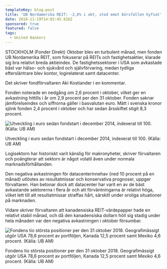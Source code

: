 ```yaml
---
templateKey: blog-post
title: 'UB Nordamerika REIT: -2,6% i okt, stod emot börsfallen hyfsat'
date: 2018-11-19T14:03:45.816Z
sponsored: true
featured: false
tags:
  - United Bankers
---
```

STOCKHOLM (Fonder Direkt) Oktober blev en turbulent månad, men fonden UB Nordamerika REIT, som fokuserar på REITs och fastighetsaktier, klarade sig bra relativt breda aktieindex. De fastighetssektorer i USA som avkastade bäst var hälso- och sjukvård och självförvaring, medan tydliga eftersläntrare blev kontor, logirelaterat samt datacenter.

Det skriver fondförvaltaren Aki Kostiander i en kommentar.

Fonden noterade en nedgång om 2,6 procent i oktober, vilket ger en avkastning hittills i år om 2,9 procent per den 31 oktober. Fonden saknar jämförelseindex och siffrorna gäller i basvalutan euro. Mätt i svenska kronor sjönk fonden 2,4 procent i oktober och har sedan årsskiftet stigit 8,3 procent.

![Utveckling i euro sedan fondstart i december 2014, indexerat till 100. (Källa: UB AM)](/img/58.png)

<span class="image-caption">Utveckling i euro sedan fondstart i december 2014, indexerat till 100. (Källa: UB AM)</span>

Logisektorn har historiskt varit känslig för makronyheter, skriver förvaltaren och poängterar att sektorn är något volatil även under normala marknadsförhållanden.

Den negativa avkastningen för datacenterinnehav (ned 10 procent på en månad) utlöstes av resultatmissar och konservativa prognoser, uppger förvaltaren. Han betonar dock att datacenter har varit en av de bäst avkastande sektorerna i flera år och att förväntningarna är relativt höga, vilket lett till att resultatmissar straffas hårt, särskilt under oroliga situationer på marknaden.

Vidare skriver förvaltaren att kanadensiska REIT-värdepapper hade en relativt stabil månad, och då den kanadensiska dollarn höll sig stadig under hela månaden var den negativa avkastningen i oktober försumbar.

![  Fondens tio största positioner per den 31 oktober 2018. Geografimässigt utgör USA 78,6 procent av portföljen, Kanada 12,5 procent samt Mexiko 4,6 procent. (Källa: UB AM)](/img/59.png)

<span class="image-caption">  Fondens tio största positioner per den 31 oktober 2018. Geografimässigt utgör USA 78,6 procent av portföljen, Kanada 12,5 procent samt Mexiko 4,6 procent. (Källa: UB AM)</span>

